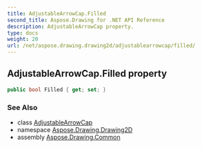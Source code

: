 ```yaml
---
title: AdjustableArrowCap.Filled
second_title: Aspose.Drawing for .NET API Reference
description: AdjustableArrowCap property. 
type: docs
weight: 20
url: /net/aspose.drawing.drawing2d/adjustablearrowcap/filled/
---
```

## AdjustableArrowCap.Filled property

```csharp
public bool Filled { get; set; }
```

### See Also

* class [AdjustableArrowCap](../)
* namespace [Aspose.Drawing.Drawing2D](../../adjustablearrowcap/)
* assembly [Aspose.Drawing.Common](../../../)


